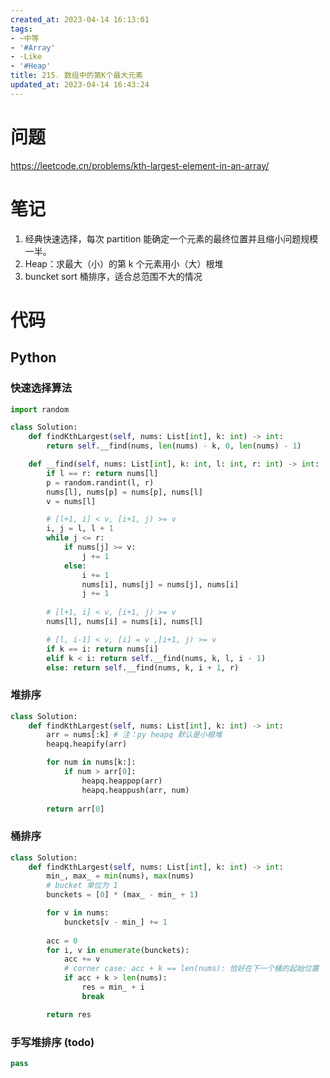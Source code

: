 ```yaml
---
created_at: 2023-04-14 16:13:01
tags:
- ~中等
- '#Array'
- -Like
- '#Heap'
title: 215. 数组中的第K个最大元素
updated_at: 2023-04-14 16:43:24
---
```


# 问题

https://leetcode.cn/problems/kth-largest-element-in-an-array/

# 笔记

1. 经典快速选择，每次 partition 能确定一个元素的最终位置并且缩小问题规模一半。
2. Heap：求最大（小）的第 k 个元素用小（大）根堆
4. buncket sort 桶排序，适合总范围不大的情况


# 代码

## Python

### 快速选择算法

```python
import random

class Solution:
    def findKthLargest(self, nums: List[int], k: int) -> int:
        return self.__find(nums, len(nums) - k, 0, len(nums) - 1)

    def __find(self, nums: List[int], k: int, l: int, r: int) -> int:
        if l == r: return nums[l]
        p = random.randint(l, r)
        nums[l], nums[p] = nums[p], nums[l]
        v = nums[l]

        # [l+1, i] < v, [i+1, j) >= v
        i, j = l, l + 1
        while j <= r:
            if nums[j] >= v:
                j += 1
            else:
                i += 1
                nums[i], nums[j] = nums[j], nums[i]
                j += 1
        
        # [l+1, i] < v, [i+1, j) >= v
        nums[l], nums[i] = nums[i], nums[l]

        # [l, i-1] < v, [i] = v ,[i+1, j) >= v
        if k == i: return nums[i]
        elif k < i: return self.__find(nums, k, l, i - 1)
        else: return self.__find(nums, k, i + 1, r)
```

### 堆排序

```python
class Solution:
    def findKthLargest(self, nums: List[int], k: int) -> int:
        arr = nums[:k] # 注：py heapq 默认是小根堆
        heapq.heapify(arr)

        for num in nums[k:]:
            if num > arr[0]:
                heapq.heappop(arr)
                heapq.heappush(arr, num)
        
        return arr[0]
```

### 桶排序

```python
class Solution:
    def findKthLargest(self, nums: List[int], k: int) -> int:
        min_, max_ = min(nums), max(nums)
        # bucket 单位为 1
        bunckets = [0] * (max_ - min_ + 1)

        for v in nums:
            bunckets[v - min_] += 1
        
        acc = 0
        for i, v in enumerate(bunckets):
            acc += v
            # corner case: acc + k == len(nums): 恰好在下一个桶的起始位置
            if acc + k > len(nums):
                res = min_ + i
                break

        return res
```

### 手写堆排序 (todo)

```python
pass
```
